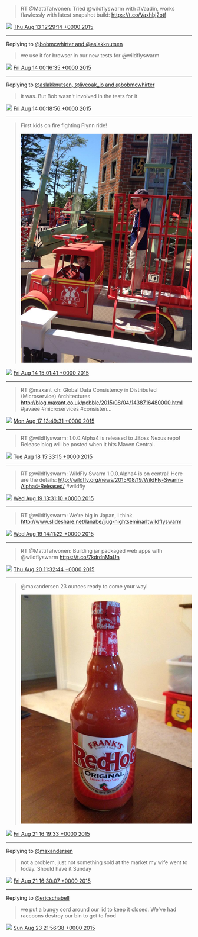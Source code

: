 > RT @MattiTahvonen: Tried @wildflyswarm with #Vaadin, works flawlessly with latest snapshot build:  https://t.co/Vaxhbj2otf

<img src="/images/twitter/media/tweet.ico" width="12" /> [Thu Aug 13 12:29:14 +0000 2015](https://twitter.com/kenfinnigan/status/631804704381497345)

----

Replying to [@bobmcwhirter and @aslakknutsen](https://twitter.com/bobmcwhirter/status/631952517925076992)

> we use it for browser in our new tests for @wildflyswarm

<img src="/images/twitter/media/tweet.ico" width="12" /> [Fri Aug 14 00:16:35 +0000 2015](https://twitter.com/kenfinnigan/status/631982714644623365)

----

Replying to [@aslakknutsen, @liveoak_io and @bobmcwhirter](https://twitter.com/aslakknutsen/status/631983026440937472)

> it was. But Bob wasn't involved in the tests for it

<img src="/images/twitter/media/tweet.ico" width="12" /> [Fri Aug 14 00:18:56 +0000 2015](https://twitter.com/kenfinnigan/status/631983306276409345)

----

> First kids on fire fighting Flynn ride! 
> 
> ![](/images/twitter/media/632205458707738626-CMYLgVPWUAAEkCG.jpg)

<img src="/images/twitter/media/tweet.ico" width="12" /> [Fri Aug 14 15:01:41 +0000 2015](https://twitter.com/kenfinnigan/status/632205458707738626)

----

> RT @maxant_ch: Global Data Consistency in Distributed (Microservice) Architectures http://blog.maxant.co.uk/pebble/2015/08/04/1438716480000.html #javaee #microservices #consisten…

<img src="/images/twitter/media/tweet.ico" width="12" /> [Mon Aug 17 13:49:31 +0000 2015](https://twitter.com/kenfinnigan/status/633274458560552960)

----

> RT @wildflyswarm: 1.0.0.Alpha4 is released to JBoss Nexus repo! Release blog will be posted when it hits Maven Central.

<img src="/images/twitter/media/tweet.ico" width="12" /> [Tue Aug 18 15:33:15 +0000 2015](https://twitter.com/kenfinnigan/status/633662951157841924)

----

> RT @wildflyswarm: WildFly Swarm 1.0.0.Alpha4 is on central!  Here are the details: http://wildfly.org/news/2015/08/19/WildFly-Swarm-Alpha4-Released/ #wildfly

<img src="/images/twitter/media/tweet.ico" width="12" /> [Wed Aug 19 13:31:10 +0000 2015](https://twitter.com/kenfinnigan/status/633994618485477376)

----

> RT @wildflyswarm: We're big in Japan, I think.  http://www.slideshare.net/lanabe/jjug-nightseminarltwildflyswarm

<img src="/images/twitter/media/tweet.ico" width="12" /> [Wed Aug 19 14:11:22 +0000 2015](https://twitter.com/kenfinnigan/status/634004735083835392)

----

> RT @MattiTahvonen: Building jar packaged web apps with @wildflyswarm https://t.co/7kdrdnMaUn

<img src="/images/twitter/media/tweet.ico" width="12" /> [Thu Aug 20 11:32:44 +0000 2015](https://twitter.com/kenfinnigan/status/634327200259547136)

----

> @maxandersen 23 ounces ready to come your way! 
> 
> ![](/images/twitter/media/634761766703120385-CM8gdVMUAAAcGTZ.jpg)

<img src="/images/twitter/media/tweet.ico" width="12" /> [Fri Aug 21 16:19:33 +0000 2015](https://twitter.com/kenfinnigan/status/634761766703120385)

----

Replying to [@maxandersen](https://twitter.com/maxandersen/status/634764214301814787)

> not a problem, just not something sold at the market my wife went to today. Should have it Sunday

<img src="/images/twitter/media/tweet.ico" width="12" /> [Fri Aug 21 16:30:07 +0000 2015](https://twitter.com/kenfinnigan/status/634764427338891264)

----

Replying to [@ericschabell](https://twitter.com/ericschabell/status/635570057335173120)

> we put a bungy cord around our lid to keep it closed. We've had raccoons destroy our bin to get to food

<img src="/images/twitter/media/tweet.ico" width="12" /> [Sun Aug 23 21:56:38 +0000 2015](https://twitter.com/kenfinnigan/status/635571372656340993)